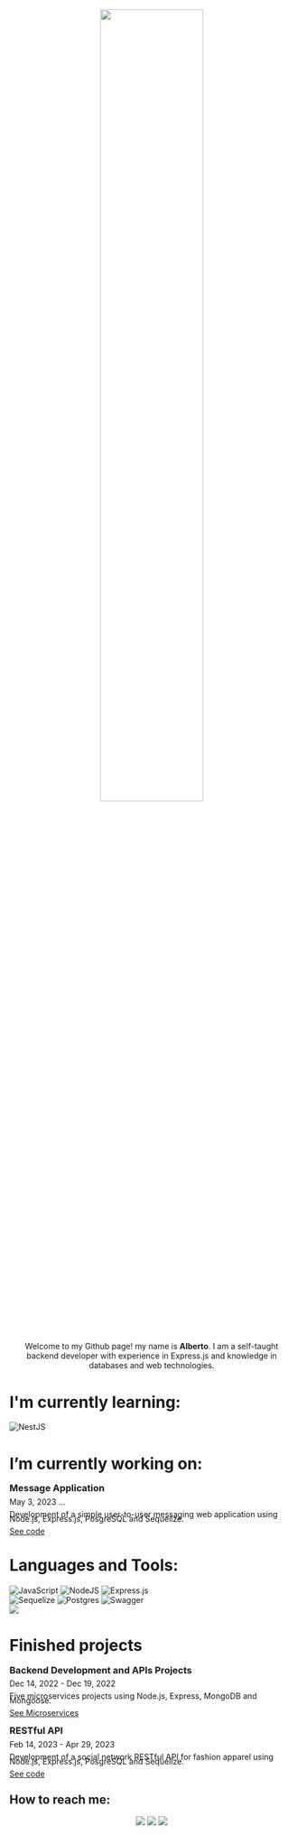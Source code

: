 ## <p align="center"><img src="https://media.tenor.com/mGgWY8RkgYMAAAAC/hello-world.gif" width=60%/></p>
<p align="center" >
    Welcome to my Github page! my name is <strong>Alberto</strong>. I am a self-taught backend developer with experience in Express.js and knowledge in databases and web technologies.
  <br/>
</p>

# I'm currently learning:
![NestJS](https://img.shields.io/badge/nestjs-%23E0234E.svg?style=for-the-badge&logo=nestjs&logoColor=white)

# I’m currently working on:
<div style="line-height:8px;">
<h3>Message Application</h3>
<p>May 3, 2023 ...</p>
<p>Development of a simple user-to-user messaging web application using Node.js, Express.js, PosgreSQL and Sequelize.</p>
<p><a href="https://github.com/albertogonzalezm/messageApp.git">See code</a></o>
</div>

# Languages and Tools:
![JavaScript](https://img.shields.io/badge/javascript-%23323330.svg?style=for-the-badge&logo=javascript&logoColor=%23F7DF1E)
![NodeJS](https://img.shields.io/badge/node.js-6DA55F?style=for-the-badge&logo=node.js&logoColor=white)
![Express.js](https://img.shields.io/badge/express.js-%23404d59.svg?style=for-the-badge&logo=express&logoColor=%2361DAFB)
</br>![Sequelize](https://img.shields.io/badge/Sequelize-52B0E7?style=for-the-badge&logo=Sequelize&logoColor=white)
![Postgres](https://img.shields.io/badge/postgres-%23316192.svg?style=for-the-badge&logo=postgresql&logoColor=white)
![Swagger](https://img.shields.io/badge/-Swagger-%23Clojure?style=for-the-badge&logo=swagger&logoColor=white)
</br><a href="https://replit.com/@AlbertoGonzal29"> <img src="https://img.shields.io/badge/Replit-DD1200?style=for-the-badge&logo=Replit&logoColor=white" /> </a>

# Finished projects
<div style="line-height:8px;">
<h3>Backend Development and APIs Projects</h3>
<p>Dec 14, 2022 - Dec 19, 2022</p>
<p>Five microservices projects using Node.js, Express, MongoDB and Mongoose.</p>
<p><a href="https://albertogonzalezm.github.io/">See Microservices</a></o>
</div>
<div style="line-height:8px;">
<h3>RESTful API</h3>
<p>Feb 14, 2023 - Apr 29, 2023</p>
<p>Development of a social network RESTful API for fashion apparel using Node.js, Express.js, PosgreSQL and Sequelize.</p>
<p><a href="https://github.com/tony21019/fashionlike/tree/main/Backend">See code</a></o>
</div>

## How to reach me: 
<div align='center'>
<a href="mailto:albertogonzalezmantilla@gmail.com"> <img src="https://img.shields.io/badge/Gmail-D14836?style=for-the-badge&logo=gmail&logoColor=white"/></a>
<a href="https://www.linkedin.com/in/albertoagonzalezm"> <img src="https://img.shields.io/badge/LinkedIn-0077B5?style=for-the-badge&logo=linkedin&logoColor=white" /></a>
<a href="wa.me/573177124702"> <img src="https://img.shields.io/badge/WhatsApp-25D366?style=for-the-badge&logo=whatsapp&logoColor=white" /></a>
</div>
</div>

